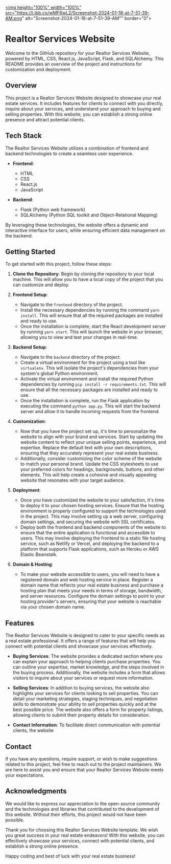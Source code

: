 <a href="https://kanaebunche.github.io/kanaebunche.githhub.io"><img height="100%" width="100%" src="https://i.ibb.co/wMF6wL2/Screenshot-2024-01-18-at-7-51-39-AM.png" alt="Screenshot-2024-01-18-at-7-51-39-AM"" border="0"></a>

# Realtor Services Website

Welcome to the GitHub repository for your Realtor Services Website, powered by HTML, CSS, React.js, JavaScript, Flask, and SQLAlchemy. This README provides an overview of the project and instructions for customization and deployment.

## Overview

This project is a Realtor Services Website designed to showcase your real estate services. It includes features for clients to connect with you directly, inquire about your services, and understand your approach to buying and selling properties. With this website, you can establish a strong online presence and attract potential clients.

## Tech Stack

The Realtor Services Website utilizes a combination of frontend and backend technologies to create a seamless user experience.

- **Frontend**:
  - HTML
  - CSS
  - React.js
  - JavaScript

- **Backend**:
  - Flask (Python web framework)
  - SQLAlchemy (Python SQL toolkit and Object-Relational Mapping)

By leveraging these technologies, the website offers a dynamic and interactive interface for users, while ensuring efficient data management on the backend.

## Getting Started

To get started with this project, follow these steps:

1. **Clone the Repository**: Begin by cloning the repository to your local machine. This will allow you to have a local copy of the project that you can customize and deploy.

2. **Frontend Setup**:
   - Navigate to the `frontend` directory of the project.
   - Install the necessary dependencies by running the command `yarn install`. This will ensure that all the required packages are installed and ready to use.
   - Once the installation is complete, start the React development server by running `yarn start`. This will launch the website in your browser, allowing you to view and test your changes in real-time.

3. **Backend Setup**:
   - Navigate to the `backend` directory of the project.
   - Create a virtual environment for the project using a tool like `virtualenv`. This will isolate the project's dependencies from your system's global Python environment.
   - Activate the virtual environment and install the required Python dependencies by running `pip install -r requirements.txt`. This will ensure that all the necessary packages are installed and ready to use.
   - Once the installation is complete, run the Flask application by executing the command `python app.py`. This will start the backend server and allow it to handle incoming requests from the frontend.

4. **Customization**:
   - Now that you have the project set up, it's time to personalize the website to align with your brand and services. Start by updating the website content to reflect your unique selling points, experience, and expertise. Replace the default text with your own descriptions, ensuring that they accurately represent your real estate business.
   - Additionally, consider customizing the color scheme of the website to match your personal brand. Update the CSS stylesheets to use your preferred colors for headings, backgrounds, buttons, and other elements. This will help create a cohesive and visually appealing website that resonates with your target audience.

5. **Deployment**:
   - Once you have customized the website to your satisfaction, it's time to deploy it to your chosen hosting services. Ensure that the hosting environment is properly configured to support the technologies used in the project. This may involve setting up a web server, configuring domain settings, and securing the website with SSL certificates.
   - Deploy both the frontend and backend components of the website to ensure that the entire application is functional and accessible to users. This may involve deploying the frontend to a static file hosting service, such as Netlify or Vercel, and deploying the backend to a platform that supports Flask applications, such as Heroku or AWS Elastic Beanstalk.

6. **Domain & Hosting**:
   - To make your website accessible to users, you will need to have a registered domain and web hosting service in place. Register a domain name that reflects your real estate business and purchase a hosting plan that meets your needs in terms of storage, bandwidth, and server resources. Configure the domain settings to point to your hosting provider's servers, ensuring that your website is reachable via your chosen domain name.

## Features

The Realtor Services Website is designed to cater to your specific needs as a real estate professional. It offers a range of features that will help you connect with potential clients and showcase your services effectively.

- **Buying Services**: The website provides a dedicated section where you can explain your approach to helping clients purchase properties. You can outline your expertise, market knowledge, and the steps involved in the buying process. Additionally, the website includes a form that allows visitors to inquire about your services or request more information.

- **Selling Services**: In addition to buying services, the website also highlights your services for clients looking to sell properties. You can detail your marketing strategies, staging techniques, and negotiation skills to demonstrate your ability to sell properties quickly and at the best possible price. The website also offers a form for property listings, allowing clients to submit their property details for consideration.

- **Contact Information**: To facilitate direct communication with potential clients, the website
 ## Contact

If you have any questions, require support, or wish to make suggestions related to this project, feel free to reach out to the project maintainers. We are here to assist you and ensure that your Realtor Services Website meets your expectations.

## Acknowledgments

We would like to express our appreciation to the open-source community and the technologies and libraries that contributed to the development of this website. Without their efforts, this project would not have been possible.

Thank you for choosing this Realtor Services Website template. We wish you great success in your real estate endeavors! With this website, you can effectively showcase your services, connect with potential clients, and establish a strong online presence.

Happy coding and best of luck with your real estate business!
